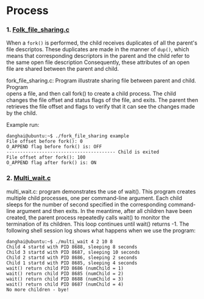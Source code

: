 # Process

### 1. [Folk_file_sharing.c](https://github.com/danghai/C-projects-and-Data-Structure/blob/master/linux_programming_interface/process/fork_file_sharing.c)

When a `fork()` is performed, the child receives duplicates of all the parent's file
descriptos. These duplicates are made in the manner of `dup()`, which means that
corresponding descriptors in the parent and the child refer to the same open file description
Consequently, these attributes of an open file are shared between the parent and child.

fork_file_sharing.c: Program illustrate sharing file between parent and child. Program  
opens a file, and then call fork() to create a child process. The child changes
the file offset and status flags of the file, and exits. The parent then retrieves
the file offset and flags to verify that it can see the changes made by the child.

Example run:

```
danghai@ubuntu:~$ ./fork_file_sharing example
File offset before fork(): 0
O_APPEND flag before fork() is: OFF
---------------------------------------- Child is exited
File offset after fork(): 100
O_APPEND flag after fork() is: ON
```

### 2. [Multi_wait.c](https://github.com/danghai/C-projects-and-Data-Structure/blob/master/linux_programming_interface/process/multi_wait.c)

multi_wait.c: program demonstrates the use of wait(). This program
creates multiple child processes, one per command-line argument.
Each child sleeps for the number of second specified in the
corresponding command-line argument and then exits. In the meantime,
after all children have been created, the parent process repeatedly calls
wait() to monitor the termination of its children. This loop continues until
wait() returns -1. The following shell session log shows what happens when
we use the program:

```
danghai@ubuntu:~$ ./multi_wait 4 2 10 8
Child 4 startd with PID 8688, sleeping 8 seconds
Child 3 startd with PID 8687, sleeping 10 seconds
Child 2 startd with PID 8686, sleeping 2 seconds 
Child 1 startd with PID 8685, sleeping 4 seconds
wait() return child PID 8686 (numChild = 1)
wait() return child PID 8685 (numChild = 2)
wait() return child PID 8688 (numChild = 3)
wait() return child PID 8687 (numChild = 4)
No more children - bye!
```
